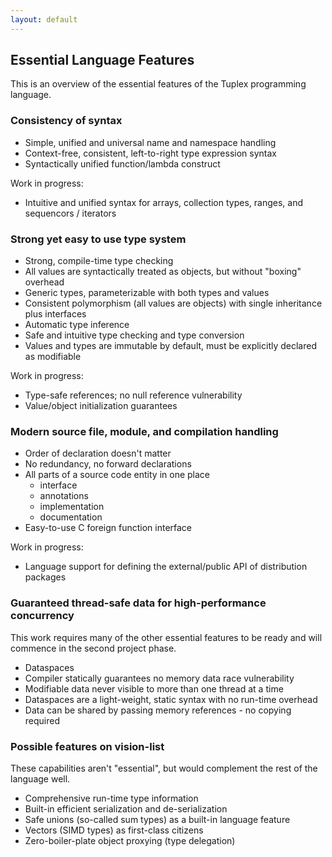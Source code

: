 ```yaml
---
layout: default
---
```

## Essential Language Features

This is an overview of the essential features of the Tuplex programming language.

### Consistency of syntax

* Simple, unified and universal name and namespace handling
* Context-free, consistent, left-to-right type expression syntax
* Syntactically unified function/lambda construct

Work in progress:
* Intuitive and unified syntax for arrays, collection types, ranges, and sequencors / iterators

### Strong yet easy to use type system

* Strong, compile-time type checking
* All values are syntactically treated as objects, but without "boxing" overhead
* Generic types, parameterizable with both types and values
* Consistent polymorphism (all values are objects) with single inheritance plus interfaces
* Automatic type inference
* Safe and intuitive type checking and type conversion
* Values and types are immutable by default, must be explicitly declared as modifiable

Work in progress:
* Type-safe references; no null reference vulnerability
* Value/object initialization guarantees

### Modern source file, module, and compilation handling

* Order of declaration doesn't matter
* No redundancy, no forward declarations
* All parts of a source code entity in one place
  * interface
  * annotations
  * implementation
  * documentation
* Easy-to-use C foreign function interface

Work in progress:
* Language support for defining the external/public API of distribution packages

### Guaranteed thread-safe data for high-performance concurrency

This work requires many of the other essential features to be ready and will commence in the second project phase.
* Dataspaces
* Compiler statically guarantees no memory data race vulnerability
* Modifiable data never visible to more than one thread at a time
* Dataspaces are a light-weight, static syntax with no run-time overhead
* Data can be shared by passing memory references - no copying required

### Possible features on vision-list

These capabilities aren't "essential", but would complement the rest of the language well.

* Comprehensive run-time type information
* Built-in efficient serialization and de-serialization
* Safe unions (so-called sum types) as a built-in language feature
* Vectors (SIMD types) as first-class citizens
* Zero-boiler-plate object proxying (type delegation)
